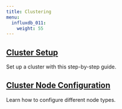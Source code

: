 ```yaml
---
title: Clustering
menu:
  influxdb_011:
    weight: 55
---
```


## [Cluster Setup](/influxdb/v0.11/clustering/cluster_setup/)
Set up a cluster with this step-by-step guide.

## [Cluster Node Configuration](/influxdb/v0.11/clustering/cluster_node_config/)
Learn how to configure different node types.
